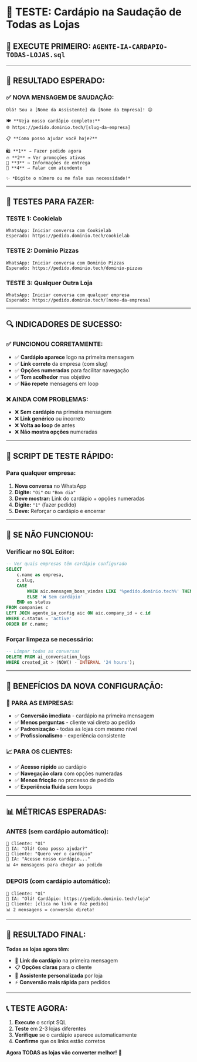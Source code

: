 # 🧪 TESTE: Cardápio na Saudação de Todas as Lojas

## 🚨 **EXECUTE PRIMEIRO:** `AGENTE-IA-CARDAPIO-TODAS-LOJAS.sql`

---

## 🎯 **RESULTADO ESPERADO:**

### **✅ NOVA MENSAGEM DE SAUDAÇÃO:**
```
Olá! Sou a [Nome da Assistente] da [Nome da Empresa]! 😊

🍽️ **Veja nosso cardápio completo:**
🌐 https://pedido.dominio.tech/[slug-da-empresa]

📋 **Como posso ajudar você hoje?**

🛍️ **1** → Fazer pedido agora
🔥 **2** → Ver promoções ativas  
🚚 **3** → Informações de entrega
💬 **4** → Falar com atendente

✨ *Digite o número ou me fale sua necessidade!*
```

---

## 🧪 **TESTES PARA FAZER:**

### **TESTE 1: Cookielab**
```
WhatsApp: Iniciar conversa com Cookielab
Esperado: https://pedido.dominio.tech/cookielab
```

### **TESTE 2: Dominio Pizzas**
```
WhatsApp: Iniciar conversa com Dominio Pizzas
Esperado: https://pedido.dominio.tech/dominio-pizzas
```

### **TESTE 3: Qualquer Outra Loja**
```
WhatsApp: Iniciar conversa com qualquer empresa
Esperado: https://pedido.dominio.tech/[nome-da-empresa]
```

---

## 🔍 **INDICADORES DE SUCESSO:**

### **✅ FUNCIONOU CORRETAMENTE:**
- ✅ **Cardápio aparece** logo na primeira mensagem
- ✅ **Link correto** da empresa (com slug)  
- ✅ **Opções numeradas** para facilitar navegação
- ✅ **Tom acolhedor** mas objetivo
- ✅ **Não repete** mensagens em loop

### **❌ AINDA COM PROBLEMAS:**
- ❌ **Sem cardápio** na primeira mensagem
- ❌ **Link genérico** ou incorreto
- ❌ **Volta ao loop** de antes
- ❌ **Não mostra opções** numeradas

---

## 📱 **SCRIPT DE TESTE RÁPIDO:**

### **Para qualquer empresa:**
1. **Nova conversa** no WhatsApp
2. **Digite:** `"Oi"` ou `"Bom dia"`
3. **Deve mostrar:** Link do cardápio + opções numeradas
4. **Digite:** `"1"` (fazer pedido)
5. **Deve:** Reforçar o cardápio e encerrar

---

## 🔧 **SE NÃO FUNCIONOU:**

### **Verificar no SQL Editor:**
```sql
-- Ver quais empresas têm cardápio configurado
SELECT 
    c.name as empresa,
    c.slug,
    CASE 
        WHEN aic.mensagem_boas_vindas LIKE '%pedido.dominio.tech%' THEN '✅ Tem cardápio'
        ELSE '❌ Sem cardápio'
    END as status
FROM companies c
LEFT JOIN agente_ia_config aic ON aic.company_id = c.id
WHERE c.status = 'active'
ORDER BY c.name;
```

### **Forçar limpeza se necessário:**
```sql
-- Limpar todas as conversas
DELETE FROM ai_conversation_logs 
WHERE created_at > (NOW() - INTERVAL '24 hours');
```

---

## 🎯 **BENEFÍCIOS DA NOVA CONFIGURAÇÃO:**

### **🚀 PARA AS EMPRESAS:**
- ✅ **Conversão imediata** - cardápio na primeira mensagem
- ✅ **Menos perguntas** - cliente vai direto ao pedido
- ✅ **Padronização** - todas as lojas com mesmo nível
- ✅ **Profissionalismo** - experiência consistente

### **📈 PARA OS CLIENTES:**
- ✅ **Acesso rápido** ao cardápio
- ✅ **Navegação clara** com opções numeradas
- ✅ **Menos fricção** no processo de pedido
- ✅ **Experiência fluida** sem loops

---

## 📊 **MÉTRICAS ESPERADAS:**

### **ANTES (sem cardápio automático):**
```
👤 Cliente: "Oi"
🤖 IA: "Olá! Como posso ajudar?"
👤 Cliente: "Quero ver o cardápio"
🤖 IA: "Acesse nosso cardápio..."
📊 4+ mensagens para chegar ao pedido
```

### **DEPOIS (com cardápio automático):**
```
👤 Cliente: "Oi"  
🤖 IA: "Olá! Cardápio: https://pedido.dominio.tech/loja"
👤 Cliente: [clica no link e faz pedido]
📊 2 mensagens = conversão direta!
```

---

## 🎉 **RESULTADO FINAL:**

**Todas as lojas agora têm:**
- 🔗 **Link do cardápio** na primeira mensagem
- 📋 **Opções claras** para o cliente
- 🤖 **Assistente personalizada** por loja
- ⚡ **Conversão mais rápida** para pedidos

---

## 📞 **TESTE AGORA:**

1. **Execute** o script SQL
2. **Teste** em 2-3 lojas diferentes
3. **Verifique** se o cardápio aparece automaticamente
4. **Confirme** que os links estão corretos

**Agora TODAS as lojas vão converter melhor!** 🚀 